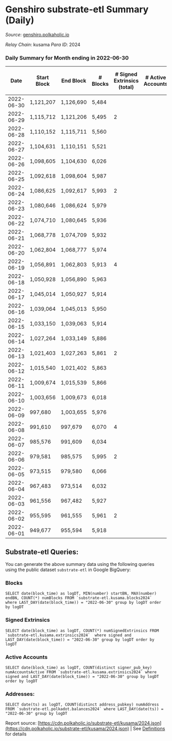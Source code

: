# Genshiro substrate-etl Summary (Daily)

_Source_: [genshiro.polkaholic.io](https://genshiro.polkaholic.io)

*Relay Chain*: kusama
*Para ID*: 2024



### Daily Summary for Month ending in 2022-06-30


| Date | Start Block | End Block | # Blocks | # Signed Extrinsics (total) | # Active Accounts | # Passive | # New | # Addresses with Balances | # Events | # Transfers | # XCM Transfers In | # XCM Transfers Out |
| ---- | ----------- | --------- | -------- | --------------------------- | ----------------- | --------- | ----- | ------------------------- | -------- | ----------- | ------------------ | ------------------- |
| 2022-06-30 | 1,121,207 | 1,126,690 | 5,484  |  |  |  |  | 24 | 10,977 |   |   |   |
| 2022-06-29 | 1,115,712 | 1,121,206 | 5,495  | 2 |  |  |  | 24 | 11,017 |   | 2  |   |
| 2022-06-28 | 1,110,152 | 1,115,711 | 5,560  |  |  |  |  | 24 | 11,134 |   | 1  |   |
| 2022-06-27 | 1,104,631 | 1,110,151 | 5,521  |  |  |  |  | 24 | 11,051 |   |   |   |
| 2022-06-26 | 1,098,605 | 1,104,630 | 6,026  |  |  |  |  | 24 | 12,062 |   |   |   |
| 2022-06-25 | 1,092,618 | 1,098,604 | 5,987  |  |  |  |  | 24 | 11,989 |   | 1  |   |
| 2022-06-24 | 1,086,625 | 1,092,617 | 5,993  | 2 |  |  |  | 24 | 12,009 |   | 1  |   |
| 2022-06-23 | 1,080,646 | 1,086,624 | 5,979  |  |  |  |  | 24 | 11,973 |   | 1  |   |
| 2022-06-22 | 1,074,710 | 1,080,645 | 5,936  |  |  |  |  | 24 | 11,892 |   | 2  |   |
| 2022-06-21 | 1,068,778 | 1,074,709 | 5,932  |  |  |  |  | 24 | 11,879 |   | 1  |   |
| 2022-06-20 | 1,062,804 | 1,068,777 | 5,974  |  |  |  |  | 24 | 11,963 |   | 1  |   |
| 2022-06-19 | 1,056,891 | 1,062,803 | 5,913  | 4 |  |  |  | 24 | 11,852 |   |   |   |
| 2022-06-18 | 1,050,928 | 1,056,890 | 5,963  |  |  |  |  | 24 | 11,936 |   |   |   |
| 2022-06-17 | 1,045,014 | 1,050,927 | 5,914  |  |  |  |  | 24 | 11,838 |   |   |   |
| 2022-06-16 | 1,039,064 | 1,045,013 | 5,950  |  |  |  |  | 24 | 11,910 |   |   |   |
| 2022-06-15 | 1,033,150 | 1,039,063 | 5,914  |  |  |  |  | 24 | 11,843 |   | 1  |   |
| 2022-06-14 | 1,027,264 | 1,033,149 | 5,886  |  |  |  |  | 24 | 11,786 |   | 1  |   |
| 2022-06-13 | 1,021,403 | 1,027,263 | 5,861  | 2 |  |  |  | 24 | 11,755 |   | 3  |   |
| 2022-06-12 | 1,015,540 | 1,021,402 | 5,863  |  |  |  |  | 24 | 11,741 |   | 1  |   |
| 2022-06-11 | 1,009,674 | 1,015,539 | 5,866  |  |  |  |  | 24 | 11,752 |   | 2  |   |
| 2022-06-10 | 1,003,656 | 1,009,673 | 6,018  |  |  |  |  | 24 | 12,051 |   | 1  |   |
| 2022-06-09 | 997,680 | 1,003,655 | 5,976  |  |  |  |  | 24 | 11,962 |   |   |   |
| 2022-06-08 | 991,610 | 997,679 | 6,070  | 4 |  |  |  | 24 | 12,171 |   | 1  |   |
| 2022-06-07 | 985,576 | 991,609 | 6,034  |  |  |  |  | 24 | 12,078 |   |   |   |
| 2022-06-06 | 979,581 | 985,575 | 5,995  | 2 |  |  |  | 24 | 12,018 |   | 2  |   |
| 2022-06-05 | 973,515 | 979,580 | 6,066  |  |  |  |  | 24 | 12,152 |   | 2  |   |
| 2022-06-04 | 967,483 | 973,514 | 6,032  |  |  |  |  | 24 | 12,089 |   | 3  |   |
| 2022-06-03 | 961,556 | 967,482 | 5,927  |  |  |  |  | 24 | 11,864 |   |   |   |
| 2022-06-02 | 955,595 | 961,555 | 5,961  | 2 |  |  |  | 24 | 11,945 |   | 1  |   |
| 2022-06-01 | 949,677 | 955,594 | 5,918  |  |  |  |  | 24 | 11,846 |   |   |   |

## Substrate-etl Queries:
You can generate the above summary data using the following queries using the public dataset `substrate-etl` in Google BigQuery:


### Blocks
```
SELECT date(block_time) as logDT, MIN(number) startBN, MAX(number) endBN, COUNT(*) numBlocks FROM `substrate-etl.kusama.blocks2024`  where LAST_DAY(date(block_time)) = "2022-06-30" group by logDT order by logDT
```


### Signed Extrinsics
```
SELECT date(block_time) as logDT, COUNT(*) numSignedExtrinsics FROM `substrate-etl.kusama.extrinsics2024`  where signed and LAST_DAY(date(block_time)) = "2022-06-30" group by logDT order by logDT
```


### Active Accounts
```
SELECT date(block_time) as logDT, COUNT(distinct signer_pub_key) numAccountsActive FROM `substrate-etl.kusama.extrinsics2024` where signed and LAST_DAY(date(block_time)) = "2022-06-30" group by logDT order by logDT
```


### Addresses:
```
SELECT date(ts) as logDT, COUNT(distinct address_pubkey) numAddress FROM `substrate-etl.polkadot.balances2024` where LAST_DAY(date(ts)) = "2022-06-30" group by logDT
```



Report source: [https://cdn.polkaholic.io/substrate-etl/kusama/2024.json](https://cdn.polkaholic.io/substrate-etl/kusama/2024.json) | See [Definitions](/DEFINITIONS.md) for details
